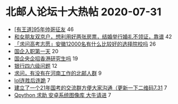 # 北邮人论坛十大热帖 2020-07-31

- [[有王道]95年帅哥征友](https://bbs.byr.cn/article/Friends/1967881) 46
- [和女朋友双京户，想利用好两张房票，结婚举行婚礼不领证，靠谱](https://bbs.byr.cn/article/Feeling/3151814) 42
- [「求问高考志愿」安徽12000名有什么比较好的选择院校吗](https://bbs.byr.cn/article/Talking/6213069) 26
- [国企入职第一天](https://bbs.byr.cn/article/WorkLife/1150133) 20
- [国企央企招香港研究生吗](https://bbs.byr.cn/article/GoAbroad/371846) 19
- [银行四六级问题](https://bbs.byr.cn/article/Job/2096721) 12
- [求问，有没有在河南工作的北邮人群](https://bbs.byr.cn/article/Henan/389028) 9
- [lol连胜后连跪](https://bbs.byr.cn/article/LOL/28501) 7
- [建立了一个21年国考的交流群方便大家沟通（更新一下二维码7.31](https://bbs.byr.cn/article/CivilServant/43830) 7
- [Qpython 求助 安卓系统图像库 大牛请进](https://bbs.byr.cn/article/Python/25205) 7


